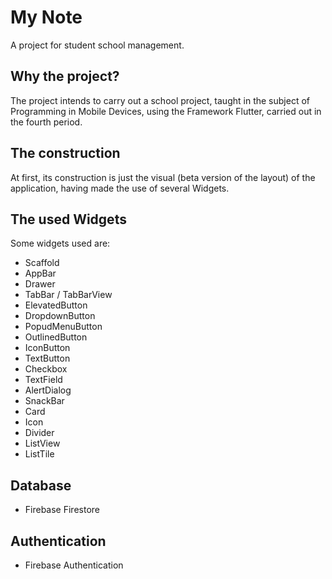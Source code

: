# My Note
A project for student school management.

## Why the project?
The project intends to carry out a school project, taught in the subject of Programming in Mobile Devices, using the Framework Flutter, carried out in the fourth period.

## The construction
At first, its construction is just the visual (beta version of the layout) of the application, having made the use of several Widgets.

## The used Widgets
Some widgets used are:
- Scaffold
- AppBar
- Drawer
- TabBar / TabBarView
- ElevatedButton
- DropdownButton
- PopudMenuButton
- OutlinedButton
- IconButton
- TextButton
- Checkbox
- TextField
- AlertDialog
- SnackBar
- Card
- Icon
- Divider
- ListView
- ListTile

## Database
- Firebase Firestore

## Authentication
- Firebase Authentication

